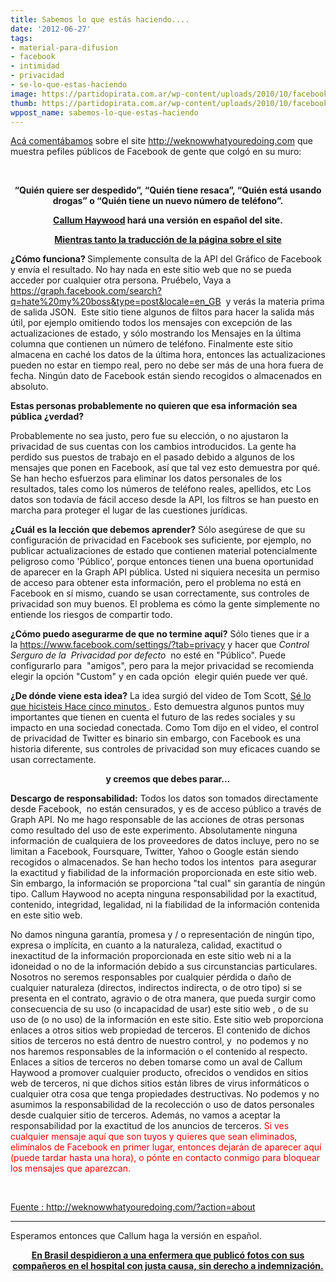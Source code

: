 ```yaml
---
title: Sabemos lo que estás haciendo....
date: '2012-06-27'
tags:
- material-para-difusion
- facebook
- intimidad
- privacidad
- se-lo-que-estas-haciendo
image: https://partidopirata.com.ar/wp-content/uploads/2010/10/facebook.jpg
thumb: https://partidopirata.com.ar/wp-content/uploads/2010/10/facebook.jpg
wppost_name: sabemos-lo-que-estas-haciendo
---
```


<a href="https://partidopirata.com.ar/4987/site-revela-que-hacen-y-en-donde-viven-usuarios-de-facebook">Acá comentábamos</a> sobre el site <a href="http://weknowwhatyouredoing.com" target="_blank">http://weknowwhatyouredoing.com</a> que muestra pefiles públicos de Facebook de gente que colgó en su muro:

&nbsp;
<p style="text-align: center;"><strong>“Quién quiere ser despedido”, “Quién tiene resaca”, “Quién está usando drogas” o “Quién tiene un nuevo número de teléfono”.</strong></p>
<p style="text-align: center;"><strong><a href="http://callumhaywood.com/" target="_blank">Callum Haywood</a> hará una versión en español del site.</strong></p>
<p style="text-align: center;"><strong><a href="http://weknowwhatyouredoing.com/?action=about" target="_blank">Mientras tanto la traducción de la página sobre el site</a></strong></p>
<strong>¿Cómo funciona? </strong>
Simplemente consulta de la API del Gráfico de Facebook  y envía el resultado. No hay nada en este sitio web que no se pueda  acceder por cualquier otra persona. Pruébelo, Vaya a  <a href="https://graph.facebook.com/search?q=hate%20my%20boss&amp;type=post&amp;locale=en_GB" target="_blank">https://graph.facebook.com/search?q=hate%20my%20boss&amp;type=post&amp;locale=en_GB</a>  y verás la materia prima de salida JSON.  Este sitio tiene algunos de filtos para hacer la salida más útil, por ejemplo omitiendo todos los mensajes con excepción de las actualizaciones de estado, y sólo mostrando los Mensajes en la última columna que contienen un número de teléfono. Finalmente este sitio almacena en caché los datos de la última hora, entonces las actualizaciones pueden no estar en tiempo real, pero no debe ser más de una hora fuera de fecha. Ningún dato de Facebook están siendo recogidos o almacenados en absoluto.

<strong>Estas personas probablemente no quieren que esa información sea pública ¿verdad?</strong>

Probablemente no sea justo, pero fue su elección, o no ajustaron la privacidad de sus cuentas con los cambios introducidos. La gente ha perdido sus puestos de trabajo en el pasado debido a algunos de los mensajes que ponen en Facebook, así que tal vez esto demuestra por qué. Se han hecho esfuerzos para eliminar los datos personales de los resultados, tales como los números de teléfono reales, apellidos, etc Los datos son todavía de fácil acceso desde la API, los filtros se han puesto en marcha para proteger el lugar de las cuestiones jurídicas.

<strong>¿Cuál es la lección que debemos aprender?</strong>
Sólo asegúrese de que su configuración de privacidad en Facebook ses suficiente, por ejemplo, no publicar actualizaciones de estado que contienen material potencialmente peligroso como 'Público', porque entonces tienen una buena oportunidad de aparecer en la Graph API pública. Usted ni siquiera necesita un permiso de acceso para obtener esta información, pero el problema no está en Facebook en sí mismo, cuando se usan correctamente, sus controles de privacidad son muy buenos. El problema es cómo la gente simplemente no entiende los riesgos de compartir todo.

<strong>¿Cómo puedo asegurarme de que no termine aquí?</strong>
Sólo tienes que ir a la <a href="https://www.facebook.com/settings/?tab=privacy" target="_blank">https://www.facebook.com/settings/?tab=privacy</a> y hacer que <em>Control Serguro de la  Privacidad por defecto</em>  no esté en "Público". Puede configurarlo para  "amigos", pero para la mejor privacidad se recomienda elegir la opción "Custom" y en cada opción  elegir quién puede ver qué.

<strong>¿De dónde viene esta idea?</strong>
La idea surgió del video de Tom Scott, <a href="http://www.youtube.com/watch?v=cYVBshcN7wU&amp;feature=plcp" target="_blank">Sé lo que hicisteis Hace cinco minutos </a>. Esto demuestra algunos puntos muy importantes que tienen en cuenta el futuro de las redes sociales y su impacto en una sociedad conectada. Como Tom dijo en el video, el control de privacidad de Twitter es binario sin embargo, con Facebook es una historia diferente, sus controles de privacidad son muy eficaces cuando se usan correctamente.
<p style="text-align: center;"><strong>y creemos que debes parar...</strong></p>

<div>

<strong>Descargo de responsabilidad:</strong> Todos los datos son tomados directamente desde Facebook,  no están censurados, y es de acceso público a través de Graph API. No me hago responsable de las acciones de otras personas como resultado del uso de este experimento. Absolutamente ninguna información de cualquiera de los proveedores de datos incluye, pero no se limitan a Facebook, Foursquare, Twitter, Yahoo o Google están siendo recogidos o almacenados. Se han hecho todos los intentos  para asegurar la exactitud y fiabilidad de la información proporcionada en este sitio web. Sin embargo, la información se proporciona "tal cual" sin garantía de ningún tipo. Callum Haywood no acepta ninguna responsabilidad por la exactitud, contenido, integridad, legalidad, ni la fiabilidad de la información contenida en este sitio web.

No damos ninguna garantía, promesa y / o representación de ningún tipo, expresa o implícita, en cuanto a la naturaleza, calidad, exactitud o inexactitud de la información proporcionada en este sitio web ni a la idoneidad o no de la información debido a sus circunstancias particulares. Nosotros no seremos responsables por cualquier pérdida o daño de cualquier naturaleza (directos, indirectos indirecta, o de otro tipo) si se presenta en el contrato, agravio o de otra manera, que pueda surgir como consecuencia de su uso (o incapacidad de usar) este sitio web , o de su uso de (o no uso) de la información en este sitio. Este sitio web proporciona enlaces a otros sitios web propiedad de terceros. El contenido de dichos sitios de terceros no está dentro de nuestro control, y  no podemos y no nos haremos responsables de la información o el contenido al respecto. Enlaces a sitios de terceros no deben tomarse como un aval de Callum Haywood a promover cualquier producto, ofrecidos o vendidos en sitios web de terceros, ni que dichos sitios están libres de virus informáticos o cualquier otra cosa que tenga propiedades destructivas. No podemos y no asumimos la responsabilidad de la recolección o uso de datos personales desde cualquier sitio de terceros. Además, no vamos a aceptar la responsabilidad por la exactitud de los anuncios de terceros.
<span style="color: red;">Si ves cualquier mensaje aquí que son tuyos y quieres que sean eliminados, elimínalos de Facebook en primer lugar, entonces dejarán de aparecer aquí (puede tardar hasta una hora), o pónte en contacto conmigo para bloquear los mensajes que aparezcan.</span>

&nbsp;

</div>
<a href="http://weknowwhatyouredoing.com/?action=about" target="_blank">Fuente : http://weknowwhatyouredoing.com/?action=about</a>

<hr />

Esperamos entonces que Callum haga la versión en español.
<p style="text-align: center;"><strong><a href="https://partidopirata.com.ar/4889/sobre-cuidar-nuestra-privacidad-en-las-redes-sociales-o-plataformas-sociales">En Brasil despidieron a una enfermera que publicó fotos con sus compañeros en el hospital con justa causa, sin derecho a indemnización.</a></strong></p>
